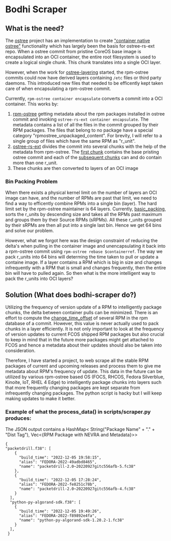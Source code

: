 # Bodhi Scraper

## What is the need?
The [ostree](https://github.com/ostreedev/ostree-rs-ext) project has an implementation to create ["container native ostree"](https://github.com/coreos/enhancements/blob/main/os/coreos-layering.md#existing-work) functionality which has largely been the basis for ostree-rs-ext repo.
When a ostree commit from pristine CoreOS base image is encapsulated into an OCI container, the entire root filesystem is used to create a logical single chunk. This chunk translates into a single OCI layer.  

However, when the work for [ostree-layering](https://github.com/coreos/enhancements/blob/main/os/coreos-layering.md) started, the rpm-ostree commits could now have derived layers containing ```/etc``` files or third party daemons. This introduced new files that needed to be efficently kept taken care of when encapsulating a rpm-ostree commit.

Currently, ```rpm-ostree container encapsulate``` converts a commit into a OCI container. This works by: 


1) [rpm-ostree](https://github.com/coreos/rpm-ostree/blob/main/rust/src/container.rs#L213) getting metadata about the rpm packages installed in ostree commit and invoking ```ostree-rs-ext container encapsulate```. The metadata contains a list of all the files in the commit grouped by their RPM packages. The files that belong to no package have a special category "rpmostree_unpackaged_content". For brevity, I will refer to a single group of files which have the same RPM as "r_unit".
2) [ostree-rs-ext](https://github.com/ostreedev/ostree-rs-ext/blob/main/lib/src/container/encapsulate.rs#L173) divides the commit into several chunks with the help of the metadata from rpm-ostree. The [first chunk](https://github.com/ostreedev/ostree-rs-ext/blob/main/lib/src/chunking.rs#L206) contains the base pristing ostree commit and each of the [subsequent chunks](https://github.com/ostreedev/ostree-rs-ext/blob/main/lib/src/chunking.rs#L260) can and do  contain more than one r_unit. 
3) These chunks are then converted to layers of an OCI image


### Bin Packing Problem
When there exists a physical kernel limit on the number of layers an OCI image can have, and the number of RPMs are past that limit, we need to find a way to efficently combine RPMs into a single bin (layer). The hard limit set by the rpm-ostree maintainer is 64 layers. Currently, [basic_packing](https://github.com/ostreedev/ostree-rs-ext/blob/main/lib/src/chunking.rs#L396), sorts the r_units by descending size and takes all the RPMs past maximum and groups them by their Source RPMs (sRPMs). All these r_units grouped by their sRPMs are then all put into a single last bin. Hence we get 64 bins and solve our problem.


However, what we forgot here was the design constraint of reducing the delta's when pulling in the container image and unencapsulating it back into a rpm-ostree commit using ```rpm-ostree rebase $containerref```. The way we pack r_units into 64 bins will determing the time taken to pull or update a containe image. If a layer contains a RPM which is big in size and changes infrequently with a RPM that is small and changes frequently, then the entire bin will have to pulled again. 
So then what is the more intelligent way to pack the r_units into OCI layers?


## Solution (What does bodhi-scraper do?)
Utilizing the frequency of version update of a RPM to intelligently package chunks, the delta between container pulls can be minimized. There is an effort to compute the [change_time_offset](https://github.com/coreos/rpm-ostree/blob/815d038279720e265abfdaa72faeb5eb3d8be573/rust/src/container.rs#L291) of several RPM in the rpm database of a commit. However, this value is never actually used to pack chunks in a layer efficiently.
It is not only important to look at the frequency of version updates to current FCOS shipped RPM packages but also crucial to keep in mind that in the future more packages might get attached to FCOS and hence a metadata about their updates should also be taken into consideration.


Therefore, I have started a project, to web scrape all the stable RPM packages of current and upcoming releases and process them to give me metadata about RPM's frequency of update. This data in the future can be utilized by various rpm-ostree based OS (FOCS, RHCOS, Fedora Silverblue, Kinoite, IoT, RHEL 4 Edge) to intelligently package chunks into layers such that more frequently changing packages are kept separate from infrequently changing packages. The python script is hacky but I will keep making updates to make it better.

### Example of what the process_data() in scripts/scraper.py produces:
The JSON output contains a HashMap< String("Package Name" + "." + "Dist Tag"), Vec<{RPM Package with NEVRA and Metadata}>>
```
{
"packetdrill.f38": [
    {
      "build_time": "2022-12-05 19:58:15",
      "alias": "FEDORA-2022-49adbd8465",
      "name": "packetdrill-2.0~20220927gitc556afb-5.fc38"
    },
    {
      "build_time": "2022-12-05 17:28:24",
      "alias": "FEDORA-2022-fe8251c78b",
      "name": "packetdrill-2.0~20220927gitc556afb-4.fc38"
    }
  ],
  "python-py-algorand-sdk.f38": [
    {
      "build_time": "2022-12-05 19:49:26",
      "alias": "FEDORA-2022-f89892e4fa",
      "name": "python-py-algorand-sdk-1.20.2-1.fc38"
    }
  ],
 }
```
